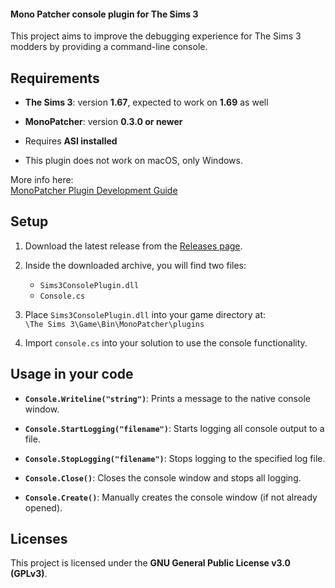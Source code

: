 #### Mono Patcher console plugin for The Sims 3
This project aims to improve the debugging experience for The Sims 3 modders by providing a command-line console.
  
## Requirements

-  **The Sims 3**:  version **1.67**, expected to work on **1.69** as well

-  **MonoPatcher**: version **0.3.0 or newer**  
- Requires **ASI installed**

- This plugin does not work on macOS, only Windows.

More info here:  
 [MonoPatcher Plugin Development Guide](https://github.com/LazyDuchess/MonoPatcher/wiki/MonoPatcher-Plugin-Development)

## Setup

1. Download the latest release from the [Releases page](https://github.com/Paprotk/Sims3ConsolePlugin/releases).

2. Inside the downloaded archive, you will find two files:
   - `Sims3ConsolePlugin.dll`
   - `Console.cs`

3. Place `Sims3ConsolePlugin.dll` into your game directory at:  
   `\The Sims 3\Game\Bin\MonoPatcher\plugins`

4. Import `console.cs` into your solution to use the console functionality.

## Usage in your code
* **`Console.Writeline("string")`**: Prints a message to the native console window.

* **`Console.StartLogging("filename")`**: Starts logging all console output to a file.
  
* **`Console.StopLogging("filename")`**: Stops logging to the specified log file.

* **`Console.Close()`**: Closes the console window and stops all logging.

* **`Console.Create()`**: Manually creates the console window (if not already opened).

## Licenses
This project is licensed under the **GNU General Public License v3.0 (GPLv3)**.
